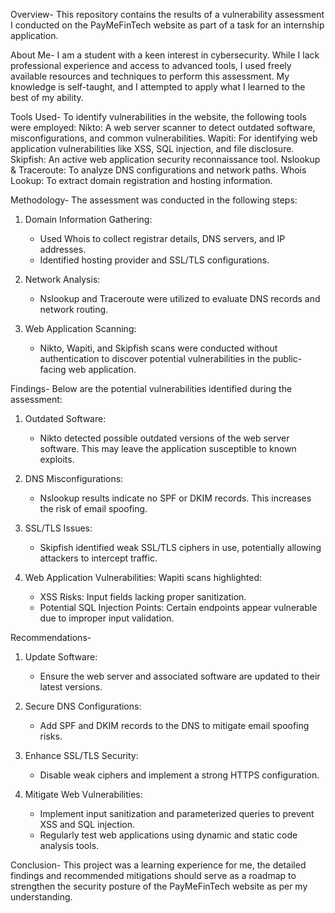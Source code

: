 Overview- 
This repository contains the results of a vulnerability assessment I conducted on the PayMeFinTech website as part of a task for an internship application.

About Me- 
I am a student with a keen interest in cybersecurity. While I lack professional experience and access to advanced tools, I used freely available resources and techniques to perform this assessment. My knowledge is self-taught, and I attempted to apply what I learned to the best of my ability.


Tools Used- 
To identify vulnerabilities in the website, the following tools were employed:
Nikto: A web server scanner to detect outdated software, misconfigurations, and common vulnerabilities.
Wapiti: For identifying web application vulnerabilities like XSS, SQL injection, and file disclosure.
Skipfish: An active web application security reconnaissance tool.
Nslookup & Traceroute: To analyze DNS configurations and network paths.
Whois Lookup: To extract domain registration and hosting information.


Methodology- 
The assessment was conducted in the following steps:

1. Domain Information Gathering:
   - Used Whois to collect registrar details, DNS servers, and IP addresses.
   - Identified hosting provider and SSL/TLS configurations.

2. Network Analysis:
   - Nslookup and Traceroute were utilized to evaluate DNS records and network routing.

3. Web Application Scanning:
   - Nikto, Wapiti, and Skipfish scans were conducted without authentication to discover potential vulnerabilities in the public-facing web application.


Findings- 
Below are the potential vulnerabilities identified during the assessment:

1. Outdated Software:
   - Nikto detected possible outdated versions of the web server software. This may leave the application susceptible to known exploits.

2. DNS Misconfigurations:
   - Nslookup results indicate no SPF or DKIM records. This increases the risk of email spoofing.

3. SSL/TLS Issues:
   - Skipfish identified weak SSL/TLS ciphers in use, potentially allowing attackers to intercept traffic.

4. Web Application Vulnerabilities:
   Wapiti scans highlighted:
     - XSS Risks: Input fields lacking proper sanitization.
     - Potential SQL Injection Points: Certain endpoints appear vulnerable due to improper input validation.


Recommendations- 
1. Update Software:
   - Ensure the web server and associated software are updated to their latest versions.

2. Secure DNS Configurations:
   - Add SPF and DKIM records to the DNS to mitigate email spoofing risks.

3. Enhance SSL/TLS Security:
   - Disable weak ciphers and implement a strong HTTPS configuration.

4. Mitigate Web Vulnerabilities:
   - Implement input sanitization and parameterized queries to prevent XSS and SQL injection.
   - Regularly test web applications using dynamic and static code analysis tools.



Conclusion- 
This project was a learning experience for me, the detailed findings and recommended mitigations should serve as a roadmap to strengthen the security posture of the PayMeFinTech website as per my understanding.

